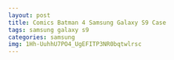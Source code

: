 ```yaml
---
layout: post
title: Comics Batman 4 Samsung Galaxy S9 Case
tags: samsung galaxy s9
categories: samsung
img: 1Hh-UuhhU7PO4_UgEFITP3NR0bqtwlrsc
---
```

